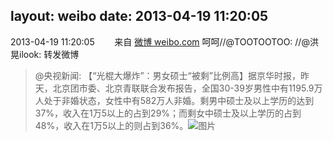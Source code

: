 layout: weibo
date: 2013-04-19 11:20:05
---
2013-04-19 11:20:05  &nbsp;&nbsp;&nbsp;&nbsp;&nbsp;&nbsp; 来自 <a href="http://weibo.com/" rel="nofollow">微博 weibo.com</a>
呵呵//@TOOTOOTOO: //@洪晃ilook: 转发微博
>  @央视新闻: 【“光棍大爆炸”：男女硕士“被剩”比例高】据京华时报，昨天，北京团市委、北京青联联合发布报告，全国30-39岁男性中有1195.9万人处于非婚状态，女性中有582万人非婚。剩男中硕士及以上学历的达到37%，收入在1万5以上的占到29%；而剩女中硕士及以上学历的占到48%，收入在1万5以上的则占到36%。 ​​​
>  ![图片](https://ww1.sinaimg.cn/large/9e5389bbjw1e3ts5ve23qj.jpg)
